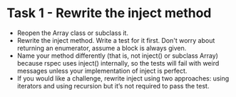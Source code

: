 Task 1 - Rewrite the inject method
==================================

- Reopen the Array class or subclass it.
- Rewrite the inject method. Write a test for it first. Don't worry about returning an enumerator, assume a block is always given.
- Name your method differently (that is, not inject() or subclass Array) because rspec uses inject() internally, so the tests will fail with weird messages unless your implementation of inject is perfect.
- If you would like a challenge, rewrite inject using two approaches: using iterators and using recursion but it’s not required to pass the test.